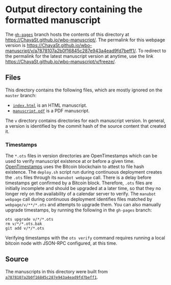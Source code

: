 # Output directory containing the formatted manuscript

The [`gh-pages`](https://github.com/ChayaSt/wbo-manuscript/tree/gh-pages) branch hosts the contents of this directory at <https://ChayaSt.github.io/wbo-manuscript/>.
The permalink for this webpage version is <https://ChayaSt.github.io/wbo-manuscript/v/a7878107a2b0f16845c287e943a4ead9fd7beff1/>.
To redirect to the permalink for the latest manuscript version at anytime, use the link <https://ChayaSt.github.io/wbo-manuscript/v/freeze/>.

## Files

This directory contains the following files, which are mostly ignored on the `master` branch:

+ [`index.html`](index.html) is an HTML manuscript.
+ [`manuscript.pdf`](manuscript.pdf) is a PDF manuscript.

The `v` directory contains directories for each manuscript version.
In general, a version is identified by the commit hash of the source content that created it.

### Timestamps

The `*.ots` files in version directories are OpenTimestamps which can be used to verify manuscript existence at or before a given time.
[OpenTimestamps](https://opentimestamps.org/) uses the Bitcoin blockchain to attest to file hash existence.
The `deploy.sh` script run during continuous deployment creates the `.ots` files through its `manubot webpage` call.
There is a delay before timestamps get confirmed by a Bitcoin block.
Therefore, `.ots` files are initially incomplete and should be upgraded at a later time, so that they no longer rely on the availability of a calendar server to verify.
The `manubot webpage` call during continuous deployment identifies files matched by `webpage/v/**/*.ots` and attempts to upgrade them.
You can also manually upgrade timestamps, by running the following in the `gh-pages` branch:

```shell
ots upgrade v/*/*.ots
rm v/*/*.ots.bak
git add v/*/*.ots
```

Verifying timestamps with the `ots verify` command requires running a local bitcoin node with JSON-RPC configured, at this time.

## Source

The manuscripts in this directory were built from
[`a7878107a2b0f16845c287e943a4ead9fd7beff1`](https://github.com/ChayaSt/wbo-manuscript/commit/a7878107a2b0f16845c287e943a4ead9fd7beff1).
